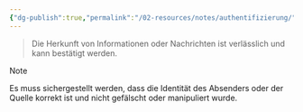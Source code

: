 ```yaml
---
{"dg-publish":true,"permalink":"/02-resources/notes/authentifizierung/","tags":["it-sicherheit"],"noteIcon":"","updated":"2024-10-17T00:24:29.818+02:00"}
---
```


>Die Herkunft von Informationen oder Nachrichten ist verlässlich und kann bestätigt werden.

>[!note] 
>Es muss sichergestellt werden, dass die Identität des Absenders oder der Quelle korrekt ist und nicht gefälscht oder manipuliert wurde.